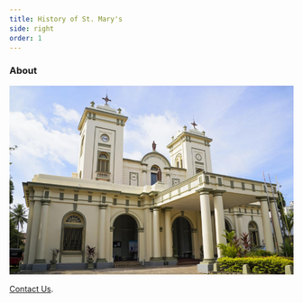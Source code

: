 ```yaml
---
title: History of St. Mary's
side: right
order: 1
---
```


### About

![St. Mary's Church](main.jpeg)

 [Contact Us](https://hevayo.github.io/st-marys-colombo4/contact/).
